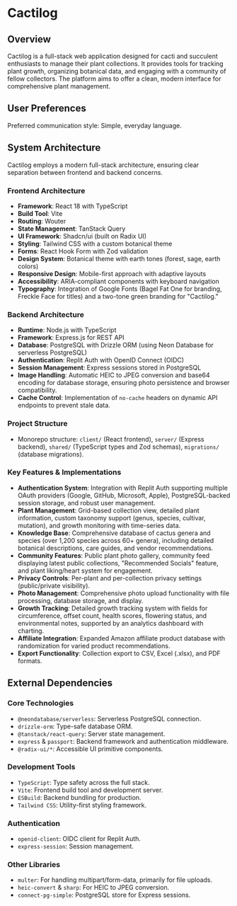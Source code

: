 # Cactilog

## Overview
Cactilog is a full-stack web application designed for cacti and succulent enthusiasts to manage their plant collections. It provides tools for tracking plant growth, organizing botanical data, and engaging with a community of fellow collectors. The platform aims to offer a clean, modern interface for comprehensive plant management.

## User Preferences
Preferred communication style: Simple, everyday language.

## System Architecture
Cactilog employs a modern full-stack architecture, ensuring clear separation between frontend and backend concerns.

### Frontend Architecture
- **Framework**: React 18 with TypeScript
- **Build Tool**: Vite
- **Routing**: Wouter
- **State Management**: TanStack Query
- **UI Framework**: Shadcn/ui (built on Radix UI)
- **Styling**: Tailwind CSS with a custom botanical theme
- **Forms**: React Hook Form with Zod validation
- **Design System**: Botanical theme with earth tones (forest, sage, earth colors)
- **Responsive Design**: Mobile-first approach with adaptive layouts
- **Accessibility**: ARIA-compliant components with keyboard navigation
- **Typography**: Integration of Google Fonts (Bagel Fat One for branding, Freckle Face for titles) and a two-tone green branding for "Cactilog."

### Backend Architecture
- **Runtime**: Node.js with TypeScript
- **Framework**: Express.js for REST API
- **Database**: PostgreSQL with Drizzle ORM (using Neon Database for serverless PostgreSQL)
- **Authentication**: Replit Auth with OpenID Connect (OIDC)
- **Session Management**: Express sessions stored in PostgreSQL
- **Image Handling**: Automatic HEIC to JPEG conversion and base64 encoding for database storage, ensuring photo persistence and browser compatibility.
- **Cache Control**: Implementation of `no-cache` headers on dynamic API endpoints to prevent stale data.

### Project Structure
- Monorepo structure: `client/` (React frontend), `server/` (Express backend), `shared/` (TypeScript types and Zod schemas), `migrations/` (database migrations).

### Key Features & Implementations
- **Authentication System**: Integration with Replit Auth supporting multiple OAuth providers (Google, GitHub, Microsoft, Apple), PostgreSQL-backed session storage, and robust user management.
- **Plant Management**: Grid-based collection view, detailed plant information, custom taxonomy support (genus, species, cultivar, mutation), and growth monitoring with time-series data.
- **Knowledge Base**: Comprehensive database of cactus genera and species (over 1,200 species across 60+ genera), including detailed botanical descriptions, care guides, and vendor recommendations.
- **Community Features**: Public plant photo gallery, community feed displaying latest public collections, "Recommended Socials" feature, and plant liking/heart system for engagement.
- **Privacy Controls**: Per-plant and per-collection privacy settings (public/private visibility).
- **Photo Management**: Comprehensive photo upload functionality with file processing, database storage, and display.
- **Growth Tracking**: Detailed growth tracking system with fields for circumference, offset count, health scores, flowering status, and environmental notes, supported by an analytics dashboard with charting.
- **Affiliate Integration**: Expanded Amazon affiliate product database with randomization for varied product recommendations.
- **Export Functionality**: Collection export to CSV, Excel (.xlsx), and PDF formats.

## External Dependencies

### Core Technologies
- `@neondatabase/serverless`: Serverless PostgreSQL connection.
- `drizzle-orm`: Type-safe database ORM.
- `@tanstack/react-query`: Server state management.
- `express` & `passport`: Backend framework and authentication middleware.
- `@radix-ui/*`: Accessible UI primitive components.

### Development Tools
- `TypeScript`: Type safety across the full stack.
- `Vite`: Frontend build tool and development server.
- `ESBuild`: Backend bundling for production.
- `Tailwind CSS`: Utility-first styling framework.

### Authentication
- `openid-client`: OIDC client for Replit Auth.
- `express-session`: Session management.

### Other Libraries
- `multer`: For handling multipart/form-data, primarily for file uploads.
- `heic-convert` & `sharp`: For HEIC to JPEG conversion.
- `connect-pg-simple`: PostgreSQL store for Express sessions.